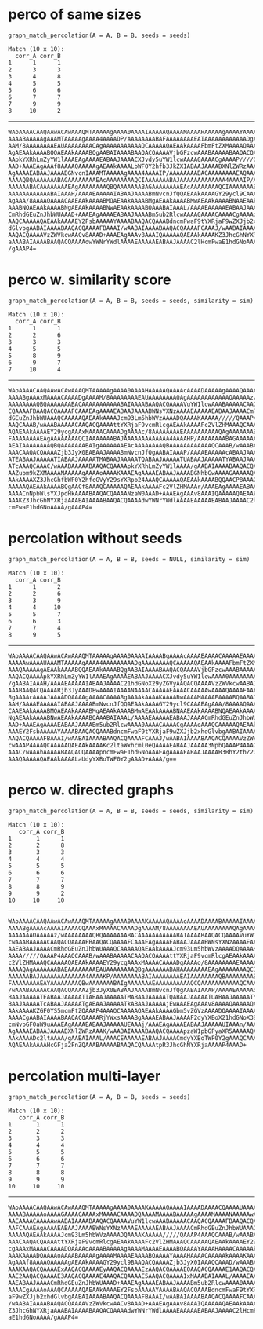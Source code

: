 # perco of same sizes

    graph_match_percolation(A = A, B = B, seeds = seeds)
    
    Match (10 x 10):
      corr_A corr_B
    1      1      1
    2      3      3
    3      4      8
    4      5      5
    5      6      6
    6      7      7
    7      9      9
    8     10      2

---

    WAoAAAACAAQAAwACAwAAAQMTAAAAAgAAAA0AAAAIAAAAAQAAAAMAAAAHAAAAAgAAAAYAAAAF
    AAAABAAAAAgAAAMTAAAAAgAAAA4AAAADP/AAAAAAAABAFAAAAAAAAEAIAAAAAAAAAAAADgAA
    AAM/8AAAAAAAAEAUAAAAAAAAQAgAAAAAAAAAAAQCAAAAAQAEAAkAAAAFbmFtZXMAAAAQAAAA
    AgAEAAkAAAABQQAEAAkAAAABQgAABAIAAAABAAQACQAAAAVjbGFzcwAAABAAAAABAAQACQAA
    AApkYXRhLmZyYW1lAAAEAgAAAAEABAAJAAAACXJvdy5uYW1lcwAAAA0AAAACgAAAAP////0A
    AAD+AAAEAgAAAf8AAAAQAAAAAgAEAAkAAAALbWF0Y2hfb3JkZXIABAAJAAAABXNlZWRzAAAE
    AgAAAAEABAAJAAAABGNvcnIAAAMTAAAAAgAAAA4AAAAIP/AAAAAAAABACAAAAAAAAEAQAAAA
    AAAAQBQAAAAAAABAGAAAAAAAAEAcAAAAAAAAQCIAAAAAAABAJAAAAAAAAAAAAA4AAAAIP/AA
    AAAAAABACAAAAAAAAEAgAAAAAAAAQBQAAAAAAABAGAAAAAAAAEAcAAAAAAAAQCIAAAAAAABA
    AAAAAAAAAAAABAIAAAH/AAAAEAAAAAIABAAJAAAABmNvcnJfQQAEAAkAAAAGY29ycl9CAAAE
    AgAAA/8AAAAQAAAACAAEAAkAAAABMQAEAAkAAAABMgAEAAkAAAABMwAEAAkAAAABNAAEAAkA
    AAABNQAEAAkAAAABNgAEAAkAAAABNwAEAAkAAAABOAAABAIAAAL/AAAAEAAAAAEABAAJAAAA
    CmRhdGEuZnJhbWUAAAD+AAAEAgAAAAEABAAJAAAABm5ub2RlcwAAAA0AAAACAAAACgAAAAoA
    AAQCAAAAAQAEAAkAAAAEY2FsbAAAAAYAAAABAAQACQAAABdncmFwaF9tYXRjaF9wZXJjb2xh
    dGlvbgAABAIAAAABAAQACQAAAAFBAAAI/wAABAIAAAABAAQACQAAAAFCAAAJ/wAABAIAAAAB
    AAQACQAAAAVzZWVkcwAACv8AAAD+AAAEAgAAAv8AAAIQAAAAAQAEAAkAAAAKZ3JhcGhNYXRj
    aAAABAIAAAABAAQACQAAAAdwYWNrYWdlAAAAEAAAAAEABAAJAAAAC2lHcmFwaE1hdGNoAAAA
    /gAAAP4=

# perco w. similarity score

    graph_match_percolation(A = A, B = B, seeds = seeds, similarity = sim)
    
    Match (10 x 10):
      corr_A corr_B
    1      1      1
    2      2      6
    3      3      3
    4      5      5
    5      8      9
    6      9      7
    7     10      4

---

    WAoAAAACAAQAAwACAwAAAQMTAAAAAgAAAA0AAAAHAAAAAQAAAAcAAAADAAAAAgAAAAQAAAAF
    AAAABgAAAxMAAAACAAAADgAAAAM/8AAAAAAAAEAUAAAAAAAAQAgAAAAAAAAAAAAOAAAAAz/w
    AAAAAAAAQBQAAAAAAABACAAAAAAAAAAABAIAAAABAAQACQAAAAVuYW1lcwAAABAAAAACAAQA
    CQAAAAFBAAQACQAAAAFCAAAEAgAAAAEABAAJAAAABWNsYXNzAAAAEAAAAAEABAAJAAAACmRh
    dGEuZnJhbWUAAAQCAAAAAQAEAAkAAAAJcm93Lm5hbWVzAAAADQAAAAKAAAAA/////QAAAP4A
    AAQCAAAB/wAAABAAAAACAAQACQAAAAttYXRjaF9vcmRlcgAEAAkAAAAFc2VlZHMAAAQCAAAA
    AQAEAAkAAAAEY29ycgAAAxMAAAACAAAADgAAAAc/8AAAAAAAAEAAAAAAAAAAQAgAAAAAAABA
    FAAAAAAAAEAgAAAAAAAAQCIAAAAAAABAJAAAAAAAAAAAAA4AAAAHP/AAAAAAAABAGAAAAAAA
    AEAIAAAAAAAAQBQAAAAAAABAIgAAAAAAAEAcAAAAAAAAQBAAAAAAAAAAAAQCAAAB/wAAABAA
    AAACAAQACQAAAAZjb3JyX0EABAAJAAAABmNvcnJfQgAABAIAAAP/AAAAEAAAAAcABAAJAAAA
    ATEABAAJAAAAATIABAAJAAAAATMABAAJAAAAATQABAAJAAAAATUABAAJAAAAATYABAAJAAAA
    ATcAAAQCAAAC/wAAABAAAAABAAQACQAAAApkYXRhLmZyYW1lAAAA/gAABAIAAAABAAQACQAA
    AAZubm9kZXMAAAANAAAAAgAAAAoAAAAKAAAEAgAAAAEABAAJAAAABGNhbGwAAAAGAAAAAQAE
    AAkAAAAXZ3JhcGhfbWF0Y2hfcGVyY29sYXRpb24AAAQCAAAAAQAEAAkAAAABQQAACP8AAAQC
    AAAAAQAEAAkAAAABQgAACf8AAAQCAAAAAQAEAAkAAAAFc2VlZHMAAAr/AAAEAgAAAAEABAAJ
    AAAACnNpbWlsYXJpdHkAAAABAAQACQAAAANzaW0AAAD+AAAEAgAAAv8AAAIQAAAAAQAEAAkA
    AAAKZ3JhcGhNYXRjaAAABAIAAAABAAQACQAAAAdwYWNrYWdlAAAAEAAAAAEABAAJAAAAC2lH
    cmFwaE1hdGNoAAAA/gAAAP4=

# percolation without seeds

    graph_match_percolation(A = A, B = B, seeds = NULL, similarity = sim)
    
    Match (10 x 10):
      corr_A corr_B
    1      1      2
    2      2      6
    3      3      9
    4      4     10
    5      5      7
    6      6      3
    7      7      4
    8      9      5

---

    WAoAAAACAAQAAwACAwAAAQMTAAAAAgAAAA0AAAAIAAAABgAAAAcAAAAEAAAACAAAAAEAAAAC
    AAAAAwAAAAUAAAMTAAAAAgAAAA4AAAAAAAAADgAAAAAAAAQCAAAAAQAEAAkAAAAFbmFtZXMA
    AAAQAAAAAgAEAAkAAAABQQAEAAkAAAABQgAABAIAAAABAAQACQAAAAVjbGFzcwAAABAAAAAB
    AAQACQAAAApkYXRhLmZyYW1lAAAEAgAAAAEABAAJAAAACXJvdy5uYW1lcwAAAA0AAAAAAAAA
    /gAABAIAAAH/AAAAEAAAAAIABAAJAAAAC21hdGNoX29yZGVyAAQACQAAAAVzZWVkcwAABAIA
    AAABAAQACQAAAARjb3JyAAADEwAAAAIAAAANAAAACAAAAAEAAAACAAAAAwAAAAQAAAAFAAAA
    BgAAAAcAAAAJAAAADQAAAAgAAAACAAAABgAAAAkAAAAKAAAABwAAAAMAAAAEAAAABQAABAIA
    AAH/AAAAEAAAAAIABAAJAAAABmNvcnJfQQAEAAkAAAAGY29ycl9CAAAEAgAAA/8AAAAQAAAA
    CAAEAAkAAAABMQAEAAkAAAABMgAEAAkAAAABMwAEAAkAAAABNAAEAAkAAAABNQAEAAkAAAAB
    NgAEAAkAAAABNwAEAAkAAAABOAAABAIAAAL/AAAAEAAAAAEABAAJAAAACmRhdGEuZnJhbWUA
    AAD+AAAEAgAAAAEABAAJAAAABm5ub2RlcwAAAA0AAAACAAAACgAAAAoAAAQCAAAAAQAEAAkA
    AAAEY2FsbAAAAAYAAAABAAQACQAAABdncmFwaF9tYXRjaF9wZXJjb2xhdGlvbgAABAIAAAAB
    AAQACQAAAAFBAAAI/wAABAIAAAABAAQACQAAAAFCAAAJ/wAABAIAAAABAAQACQAAAAVzZWVk
    cwAAAP4AAAQCAAAAAQAEAAkAAAAKc2ltaWxhcml0eQAAAAEABAAJAAAAA3NpbQAAAP4AAAQC
    AAAC/wAAAhAAAAABAAQACQAAAApncmFwaE1hdGNoAAAEAgAAAAEABAAJAAAAB3BhY2thZ2UA
    AAAQAAAAAQAEAAkAAAALaUdyYXBoTWF0Y2gAAAD+AAAA/g==

# perco w. directed graphs

    graph_match_percolation(A = A, B = B, seeds = seeds, similarity = sim)
    
    Match (10 x 10):
       corr_A corr_B
    1       1      1
    2       2      8
    3       3      3
    4       4      4
    5       5      5
    6       6      6
    7       7      7
    8       8      9
    9       9      2
    10     10     10

---

    WAoAAAACAAQAAwACAwAAAQMTAAAAAgAAAA0AAAAKAAAAAQAAAAoAAAADAAAABAAAAAIAAAAF
    AAAABgAAAAcAAAAIAAAACQAAAxMAAAACAAAADgAAAAM/8AAAAAAAAEAUAAAAAAAAQAgAAAAA
    AAAAAAAOAAAAAz/wAAAAAAAAQBQAAAAAAABACAAAAAAAAAAABAIAAAABAAQACQAAAAVuYW1l
    cwAAABAAAAACAAQACQAAAAFBAAQACQAAAAFCAAAEAgAAAAEABAAJAAAABWNsYXNzAAAAEAAA
    AAEABAAJAAAACmRhdGEuZnJhbWUAAAQCAAAAAQAEAAkAAAAJcm93Lm5hbWVzAAAADQAAAAKA
    AAAA/////QAAAP4AAAQCAAAB/wAAABAAAAACAAQACQAAAAttYXRjaF9vcmRlcgAEAAkAAAAF
    c2VlZHMAAAQCAAAAAQAEAAkAAAAEY29ycgAAAxMAAAACAAAADgAAAAo/8AAAAAAAAEAAAAAA
    AAAAQAgAAAAAAABAEAAAAAAAAEAUAAAAAAAAQBgAAAAAAABAHAAAAAAAAEAgAAAAAAAAQCIA
    AAAAAABAJAAAAAAAAAAAAA4AAAAKP/AAAAAAAABAIAAAAAAAAEAIAAAAAAAAQBAAAAAAAABA
    FAAAAAAAAEAYAAAAAAAAQBwAAAAAAABAIgAAAAAAAEAAAAAAAAAAQCQAAAAAAAAAAAQCAAAB
    /wAAABAAAAACAAQACQAAAAZjb3JyX0EABAAJAAAABmNvcnJfQgAABAIAAAP/AAAAEAAAAAoA
    BAAJAAAAATEABAAJAAAAATIABAAJAAAAATMABAAJAAAAATQABAAJAAAAATUABAAJAAAAATYA
    BAAJAAAAATcABAAJAAAAATgABAAJAAAAATkABAAJAAAAAjEwAAAEAgAAAv8AAAAQAAAAAQAE
    AAkAAAAKZGF0YS5mcmFtZQAAAP4AAAQCAAAAAQAEAAkAAAAGbm5vZGVzAAAADQAAAAIAAAAK
    AAAACgAABAIAAAABAAQACQAAAARjYWxsAAAABgAAAAEABAAJAAAAF2dyYXBoX21hdGNoX3Bl
    cmNvbGF0aW9uAAAEAgAAAAEABAAJAAAAAUEAAAj/AAAEAgAAAAEABAAJAAAAAUIAAAn/AAAE
    AgAAAAEABAAJAAAABXNlZWRzAAAK/wAABAIAAAABAAQACQAAAApzaW1pbGFyaXR5AAAAAQAE
    AAkAAAADc2ltAAAA/gAABAIAAAL/AAACEAAAAAEABAAJAAAACmdyYXBoTWF0Y2gAAAQCAAAA
    AQAEAAkAAAAHcGFja2FnZQAAABAAAAABAAQACQAAAAtpR3JhcGhNYXRjaAAAAP4AAAD+

# percolation multi-layer

    graph_match_percolation(A = A, B = B, seeds = seeds)
    
    Match (10 x 10):
       corr_A corr_B
    1       1      1
    2       2      2
    3       3      3
    4       4      4
    5       5      5
    6       6      6
    7       7      7
    8       8      8
    9       9      9
    10     10     10

---

    WAoAAAACAAQAAwACAwAAAQMTAAAAAgAAAA0AAAAKAAAAAQAAAAIAAAADAAAACQAAAAUAAAAH
    AAAABAAAAAoAAAAGAAAACAAAAxMAAAACAAAADQAAAAMAAAABAAAAAgAAAAMAAAANAAAAAwAA
    AAEAAAACAAAAAwAABAIAAAABAAQACQAAAAVuYW1lcwAAABAAAAACAAQACQAAAAFBAAQACQAA
    AAFCAAAEAgAAAAEABAAJAAAABWNsYXNzAAAAEAAAAAEABAAJAAAACmRhdGEuZnJhbWUAAAQC
    AAAAAQAEAAkAAAAJcm93Lm5hbWVzAAAADQAAAAKAAAAA/////QAAAP4AAAQCAAAB/wAAABAA
    AAACAAQACQAAAAttYXRjaF9vcmRlcgAEAAkAAAAFc2VlZHMAAAQCAAAAAQAEAAkAAAAEY29y
    cgAAAxMAAAACAAAADQAAAAoAAAABAAAAAgAAAAMAAAAEAAAABQAAAAYAAAAHAAAACAAAAAkA
    AAAKAAAADQAAAAoAAAABAAAAAgAAAAMAAAAEAAAABQAAAAYAAAAHAAAACAAAAAkAAAAKAAAE
    AgAAAf8AAAAQAAAAAgAEAAkAAAAGY29ycl9BAAQACQAAAAZjb3JyX0IAAAQCAAAD/wAAABAA
    AAAKAAQACQAAAAExAAQACQAAAAEyAAQACQAAAAEzAAQACQAAAAE0AAQACQAAAAE1AAQACQAA
    AAE2AAQACQAAAAE3AAQACQAAAAE4AAQACQAAAAE5AAQACQAAAAIxMAAABAIAAAL/AAAAEAAA
    AAEABAAJAAAACmRhdGEuZnJhbWUAAAD+AAAEAgAAAAEABAAJAAAABm5ub2RlcwAAAA0AAAAC
    AAAACgAAAAoAAAQCAAAAAQAEAAkAAAAEY2FsbAAAAAYAAAABAAQACQAAABdncmFwaF9tYXRj
    aF9wZXJjb2xhdGlvbgAABAIAAAABAAQACQAAAAFBAAAI/wAABAIAAAABAAQACQAAAAFCAAAJ
    /wAABAIAAAABAAQACQAAAAVzZWVkcwAACv8AAAD+AAAEAgAAAv8AAAIQAAAAAQAEAAkAAAAK
    Z3JhcGhNYXRjaAAABAIAAAABAAQACQAAAAdwYWNrYWdlAAAAEAAAAAEABAAJAAAAC2lHcmFw
    aE1hdGNoAAAA/gAAAP4=

